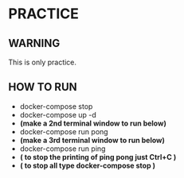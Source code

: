 PRACTICE
========

WARNING
-------

This is only practice.



HOW TO RUN
----------

* docker-compose stop
* docker-compose up -d
* **(make a 2nd terminal window to run below)**
* docker-compose run pong
* **(make a 3rd terminal window to run below)**
* docker-compose run ping
* **( to stop the printing of ping pong just Ctrl+C )**
* **( to stop all type docker-compose stop )**
